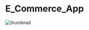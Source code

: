# E_Commerce_App

![thumbnail](https://github.com/MZainAsif/E-Commerce-UI/assets/126271975/922d96be-a368-4147-95b8-3e62ae2b933d)
